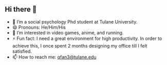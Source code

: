 ## Hi there 👋

- 🔭 I’m a social psychology Phd student at Tulane University.
- 😄 Pronouns: He/Him/His
- 🌱 I’m interested in video games, anime, and running.
- ⚡ Fun fact: I need a great environment for high productivity. In order to achieve this, I once spent 2 months designing my office till I felt satisfied.
- 📫 How to reach me: qfan3@tulane.edu
<!--**qfanrex-suzi/qfanrex-suzi** is a ✨ _special_ ✨ repository because its `README.md` (this file) appears on your GitHub profile.

Here are some ideas to get you started:

- 🔭 I’m currently working on ...
- 🌱 I’m currently learning ...
- 👯 I’m looking to collaborate on ...
- 🤔 I’m looking for help with ...
- 💬 Ask me about ...
- 📫 How to reach me: ...
- 😄 Pronouns: ...
- ⚡ Fun fact: ...
-->
